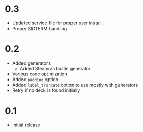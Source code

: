 # 0.3
- Updated service file for proper user install.
- Proper SIGTERM handling

# 0.2
- Added generators
  - Added Steam as builtin generator
- Various code optimization
- Added `padding` option
- Added `label_truncate` option to use mostly with generators
- Retry if no deck is found initially

# 0.1
- Initial release